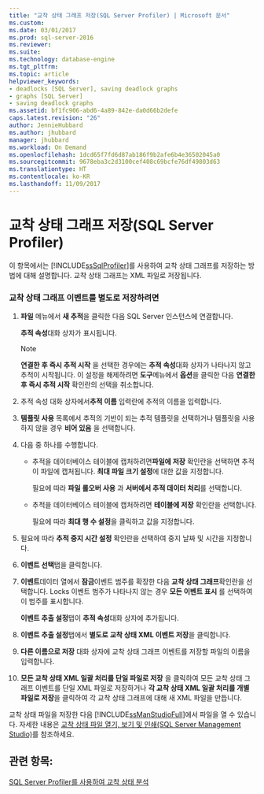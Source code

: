 ```yaml
---
title: "교착 상태 그래프 저장(SQL Server Profiler) | Microsoft 문서"
ms.custom: 
ms.date: 03/01/2017
ms.prod: sql-server-2016
ms.reviewer: 
ms.suite: 
ms.technology: database-engine
ms.tgt_pltfrm: 
ms.topic: article
helpviewer_keywords:
- deadlocks [SQL Server], saving deadlock graphs
- graphs [SQL Server]
- saving deadlock graphs
ms.assetid: bf1fc906-abd6-4a89-842e-da0d66b2defe
caps.latest.revision: "26"
author: JennieHubbard
ms.author: jhubbard
manager: jhubbard
ms.workload: On Demand
ms.openlocfilehash: 1dcd65f7fd6d87ab186f9b2afe6b4e36502045a0
ms.sourcegitcommit: 9678eba3c2d3100cef408c69bcfe76df49803d63
ms.translationtype: HT
ms.contentlocale: ko-KR
ms.lasthandoff: 11/09/2017
---
```

# <a name="save-deadlock-graphs-sql-server-profiler"></a>교착 상태 그래프 저장(SQL Server Profiler)
  이 항목에서는 [!INCLUDE[ssSqlProfiler](../../includes/sssqlprofiler-md.md)]를 사용하여 교착 상태 그래프를 저장하는 방법에 대해 설명합니다. 교착 상태 그래프는 XML 파일로 저장됩니다.  
  
### <a name="to-save-deadlock-graph-events-separately"></a>교착 상태 그래프 이벤트를 별도로 저장하려면  
  
1.  **파일** 메뉴에서 **새 추적**을 클릭한 다음 SQL Server 인스턴스에 연결합니다.  
  
     **추적 속성**대화 상자가 표시됩니다.  
  
    > [!NOTE]  
    >  **연결한 후 즉시 추적 시작** 을 선택한 경우에는 **추적 속성**대화 상자가 나타나지 않고 추적이 시작됩니다. 이 설정을 해제하려면 **도구**메뉴에서 **옵션**을 클릭한 다음 **연결한 후 즉시 추적 시작** 확인란의 선택을 취소합니다.  
  
2.  추적 속성 대화 상자에서**추적 이름** 입력란에 추적의 이름을 입력합니다.  
  
3.  **템플릿 사용** 목록에서 추적의 기반이 되는 추적 템플릿을 선택하거나 템플릿을 사용하지 않을 경우 **비어 있음** 을 선택합니다.  
  
4.  다음 중 하나를 수행합니다.  
  
    -   추적을 데이터베이스 테이블에 캡처하려면**파일에 저장** 확인란을 선택하면 추적이 파일에 캡처됩니다. **최대 파일 크기 설정**에 대한 값을 지정합니다.  
  
         필요에 따라 **파일 롤오버 사용** 과 **서버에서 추적 데이터 처리**를 선택합니다.  
  
    -   추적을 데이터베이스 테이블에 캡처하려면 **테이블에 저장** 확인란을 선택합니다.  
  
         필요에 따라 **최대 행 수 설정**을 클릭하고 값을 지정합니다.  
  
5.  필요에 따라 **추적 중지 시간 설정** 확인란을 선택하여 중지 날짜 및 시간을 지정합니다.  
  
6.  **이벤트 선택**탭을 클릭합니다.  
  
7.  **이벤트**데이터 열에서 **잠금**이벤트 범주를 확장한 다음 **교착 상태 그래프**확인란을 선택합니다. Locks 이벤트 범주가 나타나지 않는 경우 **모든 이벤트 표시** 를 선택하여 이 범주를 표시합니다.  
  
     **이벤트 추출 설정**탭이 **추적 속성**대화 상자에 추가됩니다.  
  
8.  **이벤트 추출 설정**탭에서 **별도로 교착 상태 XML 이벤트 저장**을 클릭합니다.  
  
9. **다른 이름으로 저장** 대화 상자에 교착 상태 그래프 이벤트를 저장할 파일의 이름을 입력합니다.  
  
10. **모든 교착 상태 XML 일괄 처리를 단일 파일로 저장** 을 클릭하여 모든 교착 상태 그래프 이벤트를 단일 XML 파일로 저장하거나 **각 교착 상태 XML 일괄 처리를 개별 파일로 저장**을 클릭하여 각 교착 상태 그래프에 대해 새 XML 파일을 만듭니다.  
  
 교착 상태 파일을 저장한 다음 [!INCLUDE[ssManStudioFull](../../includes/ssmanstudiofull-md.md)]에서 파일을 열 수 있습니다. 자세한 내용은 [교착 상태 파일 열기, 보기 및 인쇄&#40;SQL Server Management Studio&#41;](../../relational-databases/performance/open-view-and-print-a-deadlock-file-sql-server-management-studio.md)를 참조하세요.  
  
## <a name="see-also"></a>관련 항목:  
 [SQL Server Profiler를 사용하여 교착 상태 분석](../../tools/sql-server-profiler/analyze-deadlocks-with-sql-server-profiler.md)  
  
  
